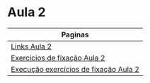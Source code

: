 # Aula 2

| Paginas                                                                  |
| ------------------------------------------------------------------------ |
| [Links Aula 2](./links_aula_2.md)                                        |
| [Exercícios de fixação Aula 2](./exercicios_2.md)                        |
| [Execução exercícios de fixação Aula 2](./execucao_exercicios_aula_2.md) |
